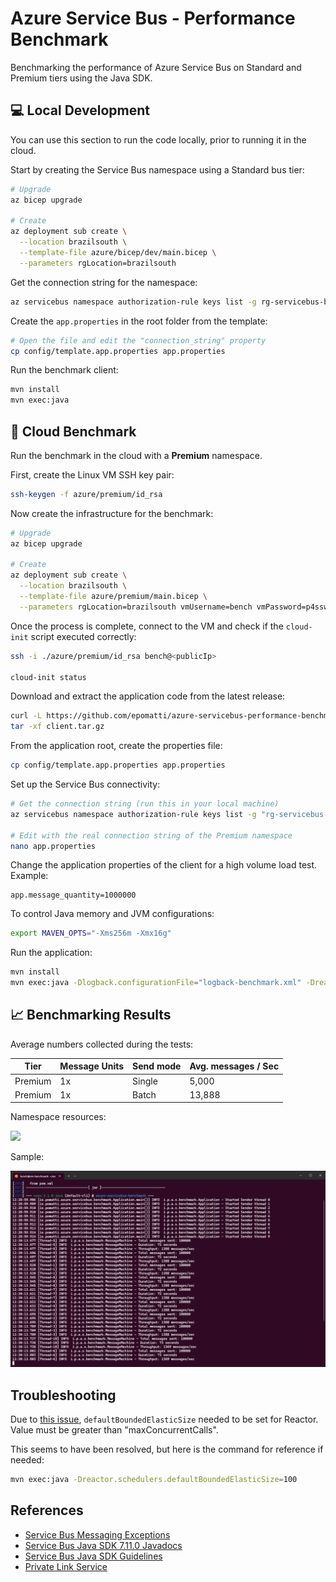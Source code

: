 # Azure Service Bus - Performance Benchmark

Benchmarking the performance of Azure Service Bus on Standard and Premium tiers using the Java SDK.

## 💻 Local Development

You can use this section to run the code locally, prior to running it in the cloud.

Start by creating the Service Bus namespace using a Standard bus tier:

```sh
# Upgrade
az bicep upgrade

# Create
az deployment sub create \
  --location brazilsouth \
  --template-file azure/bicep/dev/main.bicep \
  --parameters rgLocation=brazilsouth
```

Get the connection string for the namespace:

```sh
az servicebus namespace authorization-rule keys list -g rg-servicebus-benchmark-dev --namespace-name bus-benchmark999-dev --name RootManageSharedAccessKey --query primaryConnectionString -o tsv
```

Create the `app.properties` in the root folder from the template:

```sh
# Open the file and edit the "connection_string" property
cp config/template.app.properties app.properties
```

Run the benchmark client:

```sh
mvn install
mvn exec:java
```

## 🚀 Cloud Benchmark

Run the benchmark in the cloud with a **Premium** namespace.

First, create the Linux VM SSH key pair:

```sh
ssh-keygen -f azure/premium/id_rsa
```

Now create the infrastructure for the benchmark:

```sh
# Upgrade
az bicep upgrade

# Create
az deployment sub create \
  --location brazilsouth \
  --template-file azure/premium/main.bicep \
  --parameters rgLocation=brazilsouth vmUsername=bench vmPassword=p4ssw0rd
```

Once the process is complete, connect to the VM and check if the `cloud-init` script executed correctly:

```sh
ssh -i ./azure/premium/id_rsa bench@<publicIp>

cloud-init status
```

Download and extract the application code from the latest release:

```sh
curl -L https://github.com/epomatti/azure-servicebus-performance-benchmark/archive/refs/tags/v0.0.1.tar.gz -o client.tar.gz
tar -xf client.tar.gz
```

From the application root, create the properties file:

```sh
cp config/template.app.properties app.properties
```

Set up the Service Bus connectivity:

```sh
# Get the connection string (run this in your local machine)
az servicebus namespace authorization-rule keys list -g "rg-servicebus-benchmark-premium" --namespace-name "bus-benchmark-999-premium" --name "RootManageSharedAccessKey" --query "primaryConnectionString" -o tsv

# Edit with the real connection string of the Premium namespace
nano app.properties
```

Change the application properties of the client for a high volume load test. Example:

```
app.message_quantity=1000000
```

To control Java memory and JVM configurations:

```sh
export MAVEN_OPTS="-Xms256m -Xmx16g"
```

Run the application:

```sh
mvn install
mvn exec:java -Dlogback.configurationFile="logback-benchmark.xml" -Dreactor.schedulers.defaultBoundedElasticSize=1200
```

## 📈 Benchmarking Results

Average numbers collected during the tests:

| Tier           | Message Units | Send mode | Avg. messages / Sec |
|----------------|---------------|-----------|----------------|
| Premium        | 1x            | Single    | 5,000          |
| Premium        | 1x            | Batch     | 13,888         |

Namespace resources:

<img src=".assets/sender_resources.png" width=500 />

Sample:

<img src=".assets/sender_benchmark.png" width=800 />

## Troubleshooting

Due to [this issue](https://github.com/Azure/azure-sdk-for-java/issues/30483), `defaultBoundedElasticSize` needed to be set for Reactor. Value must be greater than "maxConcurrentCalls".

This seems to have been resolved, but here is the command for reference if needed:

```sh
mvn exec:java -Dreactor.schedulers.defaultBoundedElasticSize=100
```

## References

- [Service Bus Messaging Exceptions](https://learn.microsoft.com/en-us/azure/service-bus-messaging/service-bus-messaging-exceptions)
- [Service Bus Java SDK 7.11.0 Javadocs](https://azuresdkdocs.blob.core.windows.net/$web/java/azure-messaging-servicebus/7.11.0/index.html)
- [Service Bus Java SDK Guidelines](https://learn.microsoft.com/en-us/java/api/overview/azure/messaging-servicebus-readme?view=azure-java-stable)
- [Private Link Service](https://learn.microsoft.com/en-us/azure/service-bus-messaging/private-link-service)
